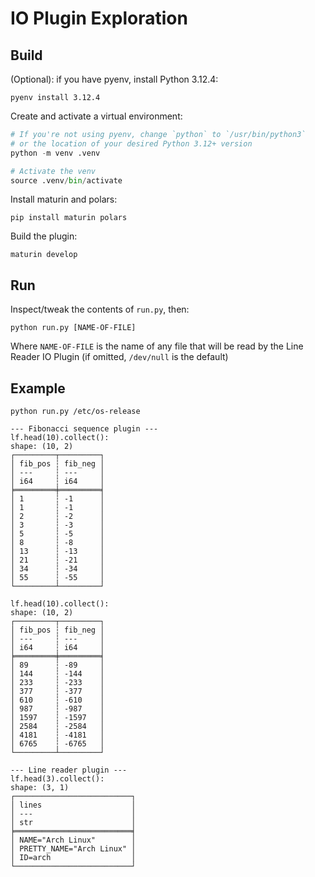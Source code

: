 
# IO Plugin Exploration

## Build

(Optional): if you have pyenv, install Python 3.12.4:

```shell
pyenv install 3.12.4
```

Create and activate a virtual environment:

```python
# If you're not using pyenv, change `python` to `/usr/bin/python3`
# or the location of your desired Python 3.12+ version
python -m venv .venv

# Activate the venv
source .venv/bin/activate
```

Install maturin and polars:
```shell
pip install maturin polars
```

Build the plugin:

```shell
maturin develop
```

## Run

Inspect/tweak the contents of `run.py`, then:

```
python run.py [NAME-OF-FILE]
```

Where `NAME-OF-FILE` is the name of any file that will be read by the Line Reader IO Plugin (if omitted, `/dev/null` is the default)

## Example

```shell
python run.py /etc/os-release
```

```
--- Fibonacci sequence plugin ---
lf.head(10).collect():
shape: (10, 2)
┌─────────┬─────────┐
│ fib_pos ┆ fib_neg │
│ ---     ┆ ---     │
│ i64     ┆ i64     │
╞═════════╪═════════╡
│ 1       ┆ -1      │
│ 1       ┆ -1      │
│ 2       ┆ -2      │
│ 3       ┆ -3      │
│ 5       ┆ -5      │
│ 8       ┆ -8      │
│ 13      ┆ -13     │
│ 21      ┆ -21     │
│ 34      ┆ -34     │
│ 55      ┆ -55     │
└─────────┴─────────┘

lf.head(10).collect():
shape: (10, 2)
┌─────────┬─────────┐
│ fib_pos ┆ fib_neg │
│ ---     ┆ ---     │
│ i64     ┆ i64     │
╞═════════╪═════════╡
│ 89      ┆ -89     │
│ 144     ┆ -144    │
│ 233     ┆ -233    │
│ 377     ┆ -377    │
│ 610     ┆ -610    │
│ 987     ┆ -987    │
│ 1597    ┆ -1597   │
│ 2584    ┆ -2584   │
│ 4181    ┆ -4181   │
│ 6765    ┆ -6765   │
└─────────┴─────────┘

--- Line reader plugin ---
lf.head(3).collect():
shape: (3, 1)
┌──────────────────────────┐
│ lines                    │
│ ---                      │
│ str                      │
╞══════════════════════════╡
│ NAME="Arch Linux"        │
│ PRETTY_NAME="Arch Linux" │
│ ID=arch                  │
└──────────────────────────┘
```
